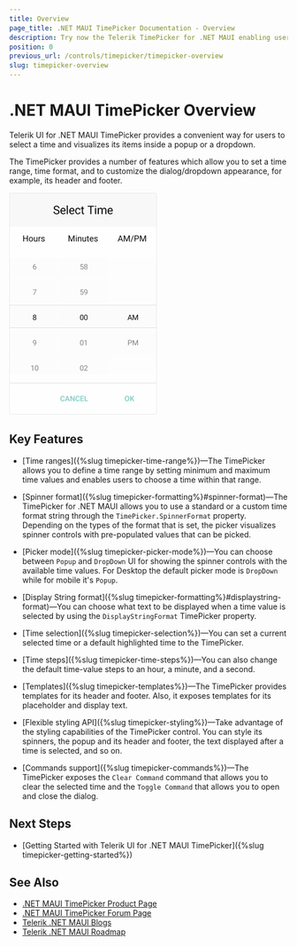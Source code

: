 ```yaml
---
title: Overview
page_title: .NET MAUI TimePicker Documentation - Overview
description: Try now the Telerik TimePicker for .NET MAUI enabling users to select a time and visualizing its items inside a popup or a dropdown.
position: 0
previous_url: /controls/timepicker/timepicker-overview
slug: timepicker-overview
---
```


# .NET MAUI TimePicker Overview

Telerik UI for .NET MAUI TimePicker provides a convenient way for users to select a time and visualizes its items inside a popup or a dropdown.

The TimePicker provides a number of features which allow you to set a time range, time format, and to customize the dialog/dropdown appearance, for example, its header and footer.  

![TimePicker Overview](images/time_picker_overview.png)

## Key Features

* [Time ranges]({%slug timepicker-time-range%})&mdash;The TimePicker allows you to define a time range by setting minimum and maximum time values and enables users to choose a time within that range.

* [Spinner format]({%slug timepicker-formatting%}#spinner-format)&mdash;The TimePicker for .NET MAUI allows you to use a standard or a custom time format string through the `TimePicker.SpinnerFormat` property. Depending on the types of the format that is set, the picker visualizes spinner controls with pre-populated values that can be picked.

* [Picker mode]({%slug timepicker-picker-mode%})&mdash;You can choose between `Popup` and `DropDown` UI for showing the spinner controls with the available time values. For Desktop the default picker mode is `DropDown` while for mobile it's `Popup`.

* [Display String format]({%slug timepicker-formatting%}#displaystring-format)&mdash;You can choose what text to be displayed when a time value is selected by using the `DisplayStringFormat` TimePicker property.

* [Time selection]({%slug timepicker-selection%})&mdash;You can set a current selected time or a default highlighted time to the TimePicker.

* [Time steps]({%slug timepicker-time-steps%})&mdash;You can also change the default time-value steps to an hour, a minute, and a second.

* [Templates]({%slug timepicker-templates%})&mdash;The TimePicker provides templates for its header and footer. Also, it exposes templates for its placeholder and display text.

* [Flexible styling API]({%slug timepicker-styling%})&mdash;Take advantage of the styling capabilities of the TimePicker control. You can style its spinners, the popup and its header and footer, the text displayed after a time is selected, and so on.

* [Commands support]({%slug timepicker-commands%})&mdash;The TimePicker exposes the `Clear Command` command that allows you to clear the selected time and the `Toggle Command` that allows you to open and close the dialog.

## Next Steps

- [Getting Started with Telerik UI for .NET MAUI TimePicker]({%slug timepicker-getting-started%})

 
## See Also

- [.NET MAUI TimePicker Product Page](https://www.telerik.com/maui-ui/timepicker)
- [.NET MAUI TimePicker Forum Page](https://www.telerik.com/forums/maui?tagId=1850)
- [Telerik .NET MAUI Blogs](https://www.telerik.com/blogs/mobile-net-maui)
- [Telerik .NET MAUI Roadmap](https://www.telerik.com/support/whats-new/maui-ui/roadmap)
